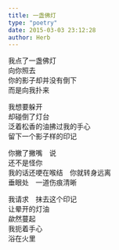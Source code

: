 ```yaml
---  
title: 一盏佛灯  
type: "poetry"  
date: 2015-03-03 23:12:28  
author: Herb  
---  
```

我点了一盏佛灯  
向你照去  
你的影子却并没有倒下  
而是向我扑来  

我想要躲开  
却碰倒了灯台  
泛着松香的油拂过我的手心  
留下一个影子样的印记  

你撇了撇嘴　说  
还不是怪你  
我的话还哽在喉结　你就转身远离  
垂眼处　一道伤痕清晰  

我请求　抹去这个印记  
让晕开的灯油  
歘然蔓起  
我扼着手心  
浴在火里